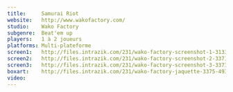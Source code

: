 ```yaml
---
title:     Samurai Riot
website:   http://www.wakofactory.com/
studio:    Wako Factory
subgenre:  Beat'em up
players:   1 à 2 joueurs
platforms: Multi-plateforme
screen1:   http://files.intrazik.com/231/wako-factory-screenshot-1-3133-493-20150429-122619.jpg
screen2:   http://files.intrazik.com/231/wako-factory-screenshot-2-3371-493-20150429-122620.jpg
screen3:   http://files.intrazik.com/231/wako-factory-screenshot-3-3373-493-20150429-122620.jpg
boxart:    http://files.intrazik.com/231/wako-factory-jaquette-3375-493-20150429-122620.jpg
video:
---
```

